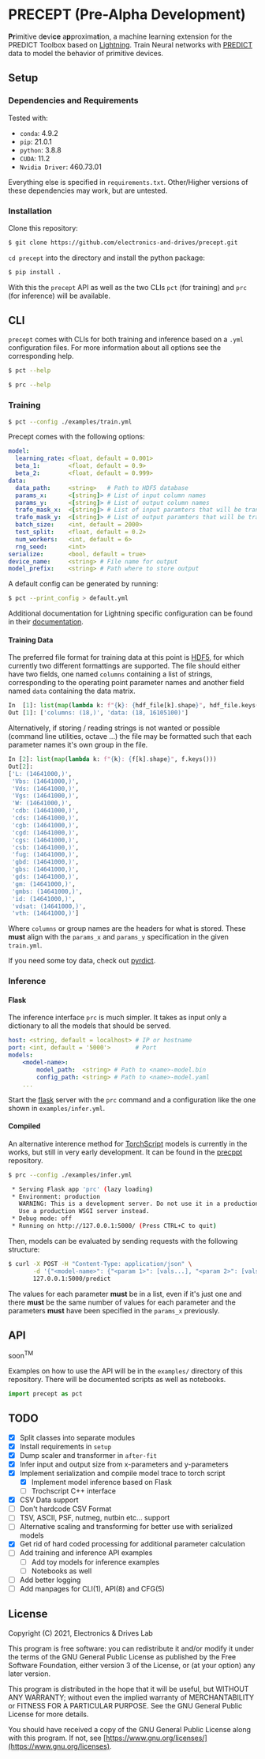 # PRECEPT (Pre-Alpha Development)

**Pr**imitive d**e**vi**ce** a**p**proxima**t**ion, a machine learning
extension for the PREDICT Toolbox based on
[Lightning](https://www.pytorchlightning.ai/). Train Neural
networks with [PREDICT](https://github.com/electronics-and-drives/predict) 
data to model the behavior of primitive devices.

## Setup

### Dependencies and Requirements

Tested with:

- `conda`: 4.9.2
- `pip`: 21.0.1
- `python`: 3.8.8
- `CUDA`: 11.2
- `Nvidia Driver`: 460.73.01

Everything else is specified in `requirements.txt`. Other/Higher versions of
these dependencies may work, but are untested.

### Installation

Clone this repository:

```bash
$ git clone https://github.com/electronics-and-drives/precept.git
```

`cd precept` into the directory and install the python package:

```bash
$ pip install .
```

With this the `precept` API as well as the two CLIs `pct` (for training) and
`prc` (for inference) will be available.

## CLI

`precept` comes with CLIs for both training and inference based on a `.yml`
configuration files. For more information about all options see the 
corresponding help.

```sh
$ pct --help

$ prc --help
```

### Training

```bash
$ pct --config ./examples/train.yml
```

Precept comes with the following options:

```yaml
model:
  learning_rate: <float, default = 0.001>
  beta_1:        <float, default = 0.9>
  beta_2:        <float, default = 0.999>
data:
  data_path:     <string>   # Path to HDF5 database
  params_x:      <[string]> # List of input column names 
  params_y:      <[string]> # List of output column names 
  trafo_mask_x:  <[string]> # List of input paramters that will be transformed
  trafo_mask_y:  <[string]> # List of output paramters that will be transformed
  batch_size:    <int, default = 2000>
  test_split:    <float, default = 0.2>
  num_workers:   <int, default = 6>
  rng_seed:      <int>
serialize:       <bool, default = true>
device_name:     <string> # File name for output
model_prefix:    <string> # Path where to store output
```

A default config can be generated by running:

```sh
$ pct --print_config > default.yml
```

Additional documentation for Lightning specific configuration can be found in their
[documentation](https://pytorch-lightning.readthedocs.io/en/latest/common/lightning_cli.html).

#### Training Data

The preferred file format for training data at this point is
[HDF5](https://www.hdfgroup.org/solutions/hdf5/), for which currently two
different formattings are supported. The file should either have two fields,
one named `columns` containing a list of strings, corresponding to the
operating point parameter names and another field named `data` containing the
data matrix.

```python
In  [1]: list(map(lambda k: f"{k}: {hdf_file[k].shape}", hdf_file.keys()))
Out [1]: ['columns: (18,)', 'data: (18, 16105100)']
```

Alternatively, if storing / reading strings is not wanted or possible (command
line utilities, octave ...) the file may be formatted such that each parameter
names it's own group in the file.

```python
In [2]: list(map(lambda k: f"{k}: {f[k].shape}", f.keys()))
Out[2]:
['L: (14641000,)',
 'Vbs: (14641000,)',
 'Vds: (14641000,)',
 'Vgs: (14641000,)',
 'W: (14641000,)',
 'cdb: (14641000,)',
 'cds: (14641000,)',
 'cgb: (14641000,)',
 'cgd: (14641000,)',
 'cgs: (14641000,)',
 'csb: (14641000,)',
 'fug: (14641000,)',
 'gbd: (14641000,)',
 'gbs: (14641000,)',
 'gds: (14641000,)',
 'gm: (14641000,)',
 'gmbs: (14641000,)',
 'id: (14641000,)',
 'vdsat: (14641000,)',
 'vth: (14641000,)']
```

Where `columns` or group names are the headers for what is stored. These
**must** align with the `params_x` and `params_y` specification in the given
`train.yml`.

If you need some toy data, check out 
[pyrdict](https://github.com/AugustUnderground/pyrdict).

### Inference

#### Flask

The inference interface `prc` is much simpler. It takes as input only a
dictionary to all the models that should be served. 

```yaml
host: <string, default = localhost> # IP or hostname 
port: <int, default = '5000'>       # Port
models:
    <model-name>: 
        model_path:  <string> # Path to <name>-model.bin
        config_path: <string> # Path to <name>-model.yaml
    ...
```

Start the [flask](https://flask.palletsprojects.com/) server with the `prc`
command and a configuration like the one shown in `examples/infer.yml`.

#### Compiled

An alternative interence method for
[TorchScript](https://pytorch.org/docs/stable/jit.html) models is currently in
the works, but still in very early development. It can be found in the
[precppt](https://github.com/electronics-and-drives/precppt) repository.

```sh
$ prc --config ./examples/infer.yml

 * Serving Flask app 'prc' (lazy loading)
 * Environment: production
   WARNING: This is a development server. Do not use it in a production deployment.
   Use a production WSGI server instead.
 * Debug mode: off
 * Running on http://127.0.0.1:5000/ (Press CTRL+C to quit)
```

Then, models can be evaluated by sending requests with the following structure:

```sh
$ curl -X POST -H "Content-Type: application/json" \
       -d '{"<model-name>": {"<param 1>": [vals...], "<param 2>": [vals...], ... }}' \
       127.0.0.1:5000/predict
```

The values for each parameter **must** be in a list, even if it's just one and
there **must** be the same number of values for each parameter and the
parameters **must** have been specified in the `params_x` previously.

## API

soon<sup>TM</sup>

Examples on how to use the API will be in the `examples/` directory of
this repository. There will be documented scripts as well as notebooks.

```python
import precept as pct
```

## TODO

- [X] Split classes into separate modules
- [X] Install requirements in `setup`
- [X] Dump scaler and transformer in `after-fit`
- [X] Infer input and output size from x-parameters and y-parameters
- [X] Implement serialization and compile model trace to torch script
    - [X] Implement model inference based on Flask
    - [ ] Trochscript C++ interface
- [X] CSV Data support
- [ ] Don't hardcode CSV Format
- [ ] TSV, ASCII, PSF, nutmeg, nutbin etc... support
- [ ] Alternative scaling and transforming for better use with serialized models
- [X] Get rid of hard coded processing for additional parameter calculation
- [ ] Add training and inference API examples
    - [ ] Add toy models for inference examples
    - [ ] Notebooks as well
- [ ] Add better logging
- [ ] Add manpages for CLI(1), API(8) and CFG(5)

## License

Copyright (C) 2021, Electronics & Drives Lab

This program is free software: you can redistribute it and/or modify
it under the terms of the GNU General Public License as published by
the Free Software Foundation, either version 3 of the License, or
(at your option) any later version.

This program is distributed in the hope that it will be useful,
but WITHOUT ANY WARRANTY; without even the implied warranty of
MERCHANTABILITY or FITNESS FOR A PARTICULAR PURPOSE.  See the
GNU General Public License for more details.

You should have received a copy of the GNU General Public License
along with this program. If not, see 
[https://www.gnu.org/licenses/](https://www.gnu.org/licenses).
